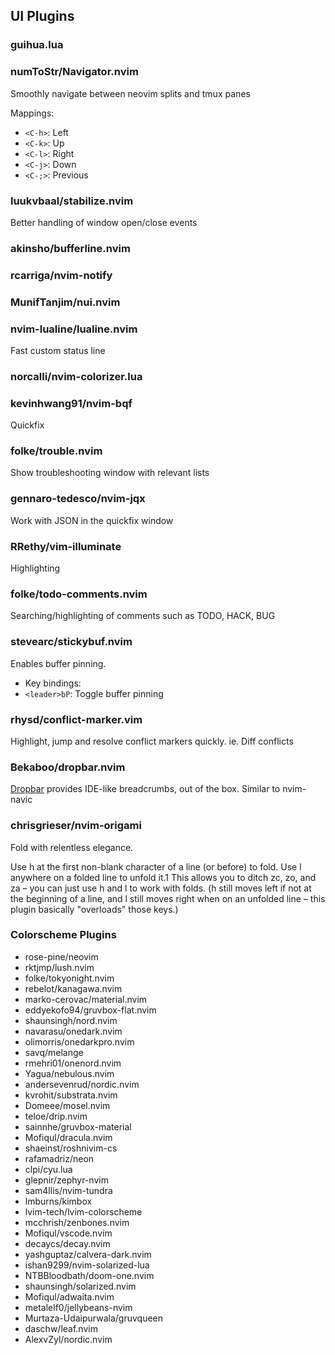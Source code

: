 
## UI Plugins


### guihua.lua


### numToStr/Navigator.nvim

Smoothly navigate between neovim splits and tmux panes

Mappings:
- `<C-h>`: Left
- `<C-k>`: Up
- `<C-l>`: Right
- `<C-j>`: Down
- `<C-;>`: Previous

### luukvbaal/stabilize.nvim

Better handling of window open/close events

### akinsho/bufferline.nvim


### rcarriga/nvim-notify


### MunifTanjim/nui.nvim


### nvim-lualine/lualine.nvim

Fast custom status line

### norcalli/nvim-colorizer.lua


### kevinhwang91/nvim-bqf

Quickfix

### folke/trouble.nvim

Show troubleshooting window with relevant lists

### gennaro-tedesco/nvim-jqx

Work with JSON in the quickfix window

### RRethy/vim-illuminate

Highlighting

### folke/todo-comments.nvim

Searching/highlighting of comments such as TODO, HACK, BUG

### stevearc/stickybuf.nvim

Enables buffer pinning.

- Key bindings:
- `<leader>bP`: Toggle buffer pinning


### rhysd/conflict-marker.vim

Highlight, jump and resolve conflict markers quickly. ie. Diff conflicts

### Bekaboo/dropbar.nvim

[Dropbar](https://github.com/Bekaboo/dropbar.nvim) provides IDE-like breadcrumbs, out of the box. Similar to nvim-navic


### chrisgrieser/nvim-origami

Fold with relentless elegance.

Use h at the first non-blank character of a line (or before) to fold. Use l anywhere on a folded line to unfold it.1 This allows you to ditch zc, zo, and za – you can just use h and l to work with folds. (h still moves left if not at the beginning of a line, and l still moves right when on an unfolded line – this plugin basically "overloads" those keys.)


### 


### 



### Colorscheme Plugins

- rose-pine/neovim
- rktjmp/lush.nvim
- folke/tokyonight.nvim
- rebelot/kanagawa.nvim
- marko-cerovac/material.nvim
- eddyekofo94/gruvbox-flat.nvim
- shaunsingh/nord.nvim
- navarasu/onedark.nvim
- olimorris/onedarkpro.nvim
- savq/melange
- rmehri01/onenord.nvim
- Yagua/nebulous.nvim
- andersevenrud/nordic.nvim
- kvrohit/substrata.nvim
- Domeee/mosel.nvim
- teloe/drip.nvim
- sainnhe/gruvbox-material
- Mofiqul/dracula.nvim
- shaeinst/roshnivim-cs
- rafamadriz/neon
- clpi/cyu.lua
- glepnir/zephyr-nvim
- sam4llis/nvim-tundra
- lmburns/kimbox
- lvim-tech/lvim-colorscheme
- mcchrish/zenbones.nvim
- Mofiqul/vscode.nvim
- decaycs/decay.nvim
- yashguptaz/calvera-dark.nvim
- ishan9299/nvim-solarized-lua
- NTBBloodbath/doom-one.nvim
- shaunsingh/solarized.nvim
- Mofiqul/adwaita.nvim
- metalelf0/jellybeans-nvim
- Murtaza-Udaipurwala/gruvqueen
- daschw/leaf.nvim
- AlexvZyl/nordic.nvim

